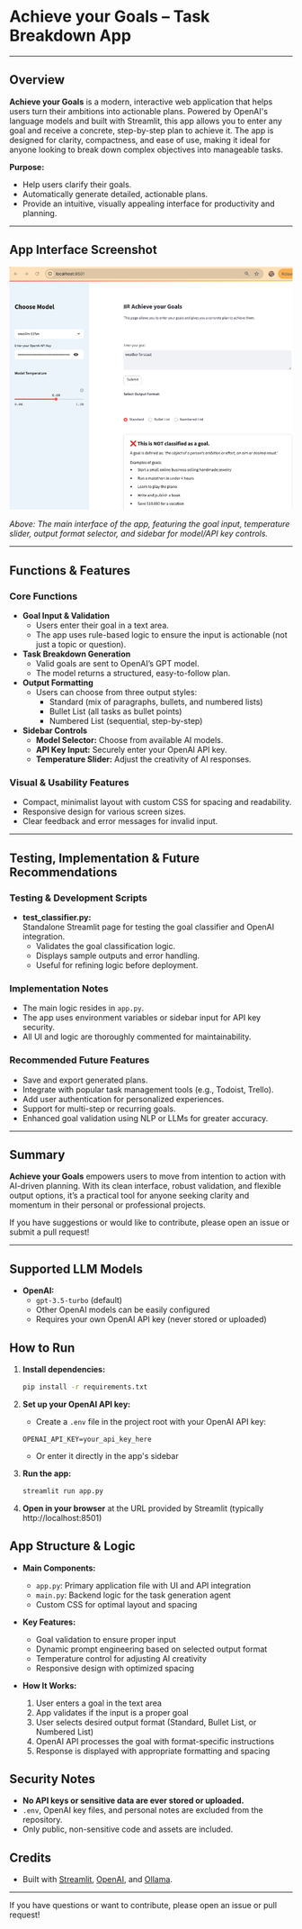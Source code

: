 # Achieve your Goals – Task Breakdown App

---

## Overview

**Achieve your Goals** is a modern, interactive web application that helps users turn their ambitions into actionable plans. Powered by OpenAI's language models and built with Streamlit, this app allows you to enter any goal and receive a concrete, step-by-step plan to achieve it. The app is designed for clarity, compactness, and ease of use, making it ideal for anyone looking to break down complex objectives into manageable tasks.

**Purpose:**  
- Help users clarify their goals.  
- Automatically generate detailed, actionable plans.  
- Provide an intuitive, visually appealing interface for productivity and planning.

---

## App Interface Screenshot

![Task Helper App Screenshot](Graphics/Screenshot%202025-05-10%20at%2019.17.53.png)

*Above: The main interface of the app, featuring the goal input, temperature slider, output format selector, and sidebar for model/API key controls.*

---

## Functions & Features

### Core Functions

- **Goal Input & Validation**
  - Users enter their goal in a text area.
  - The app uses rule-based logic to ensure the input is actionable (not just a topic or question).
- **Task Breakdown Generation**
  - Valid goals are sent to OpenAI’s GPT model.
  - The model returns a structured, easy-to-follow plan.
- **Output Formatting**
  - Users can choose from three output styles:
    - Standard (mix of paragraphs, bullets, and numbered lists)
    - Bullet List (all tasks as bullet points)
    - Numbered List (sequential, step-by-step)
- **Sidebar Controls**
  - **Model Selector:** Choose from available AI models.
  - **API Key Input:** Securely enter your OpenAI API key.
  - **Temperature Slider:** Adjust the creativity of AI responses.

### Visual & Usability Features

- Compact, minimalist layout with custom CSS for spacing and readability.
- Responsive design for various screen sizes.
- Clear feedback and error messages for invalid input.

---

## Testing, Implementation & Future Recommendations

### Testing & Development Scripts

- **test_classifier.py:**  
  Standalone Streamlit page for testing the goal classifier and OpenAI integration.  
  - Validates the goal classification logic.
  - Displays sample outputs and error handling.
  - Useful for refining logic before deployment.

### Implementation Notes

- The main logic resides in `app.py`.
- The app uses environment variables or sidebar input for API key security.
- All UI and logic are thoroughly commented for maintainability.

### Recommended Future Features

- Save and export generated plans.
- Integrate with popular task management tools (e.g., Todoist, Trello).
- Add user authentication for personalized experiences.
- Support for multi-step or recurring goals.
- Enhanced goal validation using NLP or LLMs for greater accuracy.

---

## Summary

**Achieve your Goals** empowers users to move from intention to action with AI-driven planning. With its clean interface, robust validation, and flexible output options, it’s a practical tool for anyone seeking clarity and momentum in their personal or professional projects.

If you have suggestions or would like to contribute, please open an issue or submit a pull request!

---

## Supported LLM Models

- **OpenAI:**
  - `gpt-3.5-turbo` (default)
  - Other OpenAI models can be easily configured
  - Requires your own OpenAI API key (never stored or uploaded)

## How to Run
1. **Install dependencies:**
    ```bash
    pip install -r requirements.txt
    ```
2. **Set up your OpenAI API key:**
    - Create a `.env` file in the project root with your OpenAI API key:
    ```
    OPENAI_API_KEY=your_api_key_here
    ```
    - Or enter it directly in the app's sidebar

3. **Run the app:**
    ```bash
    streamlit run app.py
    ```
4. **Open in your browser** at the URL provided by Streamlit (typically http://localhost:8501)

## App Structure & Logic
- **Main Components:**
  - `app.py`: Primary application file with UI and API integration
  - `main.py`: Backend logic for the task generation agent
  - Custom CSS for optimal layout and spacing

- **Key Features:**
  - Goal validation to ensure proper input
  - Dynamic prompt engineering based on selected output format
  - Temperature control for adjusting AI creativity
  - Responsive design with optimized spacing

- **How It Works:**
  1. User enters a goal in the text area
  2. App validates if the input is a proper goal
  3. User selects desired output format (Standard, Bullet List, or Numbered List)
  4. OpenAI API processes the goal with format-specific instructions
  5. Response is displayed with appropriate formatting and spacing

## Security Notes
- **No API keys or sensitive data are ever stored or uploaded.**
- `.env`, OpenAI key files, and personal notes are excluded from the repository.
- Only public, non-sensitive code and assets are included.

## Credits
- Built with [Streamlit](https://streamlit.io/), [OpenAI](https://openai.com/), and [Ollama](https://ollama.ai/).

---
If you have questions or want to contribute, please open an issue or pull request!
